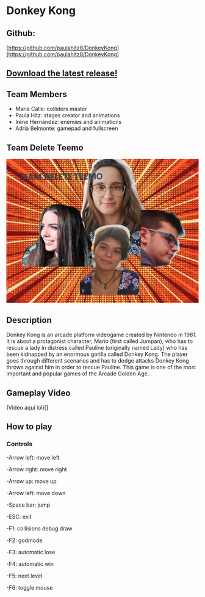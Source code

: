 # Donkey Kong 

## Github: 

[https://github.com/paulahitz8/DonkeyKong](https://github.com/paulahitz8/DonkeyKong)

## [Download the latest release!](https://github.com/paulahitz8/DonkeyKong/releases)

## Team Members

* Maria Calle: colliders master
* Paula Hitz: stages creator and animations
* Irene Hernández: enemies and animations
* Adrià Belmonte: gamepad and fullscreen

## Team Delete Teemo
![Team Photo](https://raw.githubusercontent.com/paulahitz8/DonkeyKong/master/Wiki/Images%20used/TeamPhoto.jpg)


## Description
Donkey Kong is an arcade platform videogame created by Nintendo in 1981. It is about a protagonist character, Mario (first called Jumpan), who has to rescue a lady in distress called Pauline (originally named Lady) who has been kidnapped by an enormous gorilla called Donkey Kong. The player goes through different scenarios and has to dodge attacks Donkey Kong throws against him in order to rescue Pauline. This game is one of the most important and popular games of the Arcade Golden Age.


## Gameplay Video
(Video aqui lol)[]

## How to play
### Controls 

-Arrow left: move left


-Arrow right: move right


-Arrow up: move up


-Arrow left: move down


-Space bar: jump 


-ESC: exit


-F1: collisions debug draw


-F2: godmode 


-F3: automatic lose


-F4: automatic win


-F5: next level


-F6: toggle mouse




